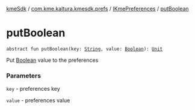 [kmeSdk](../../index.md) / [com.kme.kaltura.kmesdk.prefs](../index.md) / [IKmePreferences](index.md) / [putBoolean](./put-boolean.md)

# putBoolean

`abstract fun putBoolean(key: `[`String`](https://kotlinlang.org/api/latest/jvm/stdlib/kotlin/-string/index.html)`, value: `[`Boolean`](https://kotlinlang.org/api/latest/jvm/stdlib/kotlin/-boolean/index.html)`): `[`Unit`](https://kotlinlang.org/api/latest/jvm/stdlib/kotlin/-unit/index.html)

Put [Boolean](https://kotlinlang.org/api/latest/jvm/stdlib/kotlin/-boolean/index.html) value to the preferences

### Parameters

`key` - preferences key

`value` - preferences value